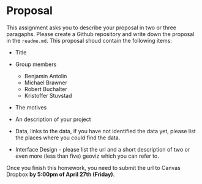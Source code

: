 # Proposal

This assignment asks you to describe your proposal in two or three paragaphs. Please create a Github repository and write down the proposal in the `readme.md`. This proposal shoud contain the following items:

- Title

- Group members
  - Benjamin Antolin
  - Michael Brawner
  - Robert Buchalter
  - Kristoffer Stuvstad

- The motives

- An description of your project

- Data, links to the data, if you have not identified the data yet, please list the places where you could find the data.

- Interface Design - please list the url and a short description of two or even more (less than five) geoviz which you can refer to.

Once you finish this homework, you need to submit the url to Canvas Dropbox **by 5:00pm of April 27th (Friday)**.
